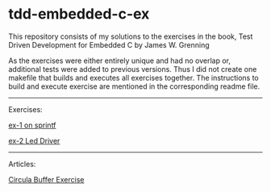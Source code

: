 # tdd-embedded-c-ex
This repository consists of my solutions to the exercises in the book, Test Driven Development for Embedded C by James W. Grenning

As the exercises were either entirely unique and had no overlap or, additional tests were added to previous versions. Thus I did not create one makefile that builds and executes all exercises together. The instructions to build and execute exercise are mentioned in the corresponding readme file.

---
Exercises:

[ex-1 on sprintf](https://github.com/NatsuDrag9/tdd-embedded-c-ex/tree/main)

[ex-2 Led Driver](https://github.com/NatsuDrag9/tdd-embedded-c-ex/tree/main/ex-2)

---
Articles:

[Circula Buffer Exercise](https://rohitimandi.medium.com/test-driven-development-for-embedded-c-by-james-w-grenning-circular-buffer-solution-6a9238fb7b32)
